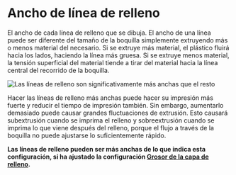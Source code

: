 Ancho de línea de relleno
====
El ancho de cada línea de relleno que se dibuja. El ancho de una línea puede ser diferente del tamaño de la boquilla simplemente extruyendo más o menos material del necesario. Si se extruye más material, el plástico fluirá hacia los lados, haciendo la línea más gruesa. Si se extruye menos material, la tensión superficial del material tiende a tirar del material hacia la línea central del recorrido de la boquilla.

<!--screenshot {
"image_path": "infill_line_width.png",
"models": [{"script": "material_calibration.scad"}],
"camera_position": [35, 92, 122],
"settings": {"infill_line_width": 1},
"layer": 111,
"colours": 64
}-->
![Las líneas de relleno son significativamente más anchas que el resto](../images/infill_line_width.png)

Hacer las líneas de relleno más anchas puede hacer su impresión más fuerte y reducir el tiempo de impresión también. Sin embargo, aumentarlo demasiado puede causar grandes fluctuaciones de extrusión. Esto causará subextrusión cuando se imprima el relleno y sobreextrusión cuando se imprima lo que viene después del relleno, porque el flujo a través de la boquilla no puede ajustarse lo suficientemente rápido.

**Las líneas de relleno pueden ser más anchas de lo que indica esta configuración, si ha ajustado la configuración [Grosor de la capa de relleno](../infill/infill_sparse_thickness.md).**